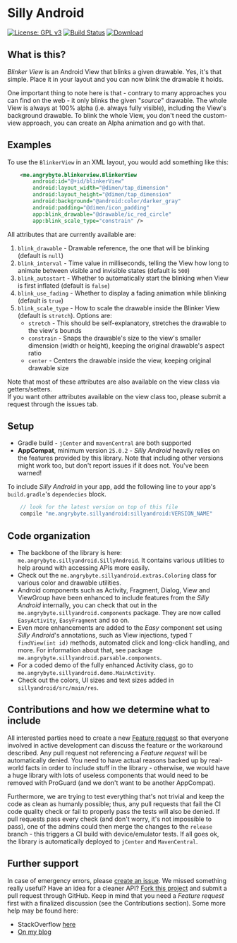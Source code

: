 Silly Android
=============
[![License: GPL v3](https://img.shields.io/badge/License-GPL%20v3-blue.svg)](https://www.gnu.org/licenses/gpl-3.0)
[![Build Status](https://travis-ci.org/milosmns/blinking-image-view.svg?branch=master)](https://travis-ci.org/milosmns/blinking-image-view)
[![Download](https://api.bintray.com/packages/milosmns/maven/blinkerview/images/download.svg)](https://bintray.com/milosmns/maven/blinkerview/_latestVersion)

What is this?
-------------
_Blinker View_ is an Android View that blinks a given drawable. Yes, it's that simple. Place it in your layout and you can now blink the drawable it holds.

One important thing to note here is that - contrary to many approaches you can find on the web - it only blinks the given "_source_" drawable. 
The whole View is always at 100% alpha (i.e. always fully visible), including the View's background drawable. 
To blink the whole View, you don't need the custom-view approach, you can create an Alpha animation and go with that.

Examples
--------

To use the `BlinkerView` in an XML layout, you would add something like this:

```xml
    <me.angrybyte.blinkerview.BlinkerView
        android:id="@+id/blinkerView"
        android:layout_width="@dimen/tap_dimension"
        android:layout_height="@dimen/tap_dimension"
        android:background="@android:color/darker_gray"
        android:padding="@dimen/icon_padding"
        app:blink_drawable="@drawable/ic_red_circle"
        app:blink_scale_type="constrain" />
```

All attributes that are currently available are:

  1. `blink_drawable` - Drawable reference, the one that will be blinking (default is `null`)
  2. `blink_interval` - Time value in milliseconds, telling the View how long to animate between visible and invisible states (default is `500`)
  3. `blink_autostart` - Whether to automatically start the blinking when View is first inflated (default is `false`)
  4. `blink_use_fading` - Whether to display a fading animation while blinking (default is `true`)
  5. `blink_scale_type` - How to scale the drawable inside the Blinker View (default is `stretch`). Options are:
      - `stretch` - This should be self-explanatory, stretches the drawable to the view's bounds
      - `constrain` - Snaps the drawable's size to the view's smaller dimension (width or height), keeping the original drawable's aspect ratio
      - `center` - Centers the drawable inside the view, keeping original drawable size

Note that most of these attributes are also available on the view class via getters/setters.  
If you want other attributes available on the view class too, please submit a request through the issues tab.

Setup
-----
- Gradle build - `jCenter` and `mavenCentral` are both supported
- **AppCompat**, minimum version `25.0.2` - _Silly Android_ heavily relies on the features provided by this library. Note that including other versions might work too, but don't report issues if it does not. You've been warned! 

To include _Silly Android_ in your app, add the following line to your app's `build.gradle`'s `dependecies` block.
```gradle
    // look for the latest version on top of this file
    compile "me.angrybyte.sillyandroid:sillyandroid:VERSION_NAME" 
```

Code organization
-----------------

- The backbone of the library is here: `me.angrybyte.sillyandroid.SillyAndroid`. It contains various utilities to help around with accessing APIs more easily.
- Check out the `me.angrybyte.sillyandroid.extras.Coloring` class for various color and drawable utilities.
- Android components such as Activity, Fragment, Dialog, View and ViewGroup have been enhanced to include features from the _Silly Android_ internally, you can check that out in the `me.angrybyte.sillyandroid.components` package. They are now called `EasyActivity`, `EasyFragment` and so on.
- Even more enhancements are added to the _Easy_ component set using _Silly Android_'s annotations, such as View injections, typed `T findView(int id)` methods, automated click and long-click handling, and more. For information about that, see package `me.angrybyte.sillyandroid.parsable.components`.
- For a coded demo of the fully enhanced Activity class, go to `me.angrybyte.sillyandroid.demo.MainActivity`.
- Check out the colors, UI sizes and text sizes added in `sillyandroid/src/main/res`.

Contributions and how we determine what to include
--------------------------------------------------
All interested parties need to create a new [Feature request](https://github.com/milosmns/silly-android/issues/new) so that everyone involved in active development can discuss the feature or the workaround described. Any pull request not referencing a _Feature request_ will be automatically denied. You need to have actual reasons backed up by real-world facts in order to include stuff in the library - otherwise, we would have a huge library with lots of useless components that would need to be removed with ProGuard (and we don't want to be another AppCompat).

Furthermore, we are trying to test everything that's not trivial and keep the code as clean as humanly possible; thus, any pull requests that fail the CI code quality check or fail to properly pass the tests will also be denied. If pull requests pass every check (and don't worry, it's not impossible to pass), one of the admins could then merge the changes to the `release` branch - this triggers a CI build with device/emulator tests. If all goes ok, the library is automatically deployed to `jCenter` and `MavenCentral`.

Further support
---------------
In case of emergency errors, please [create an issue](https://github.com/milosmns/silly-android/issues/new).
We missed something really useful? Have an idea for a cleaner API? [Fork this project](https://github.com/milosmns/silly-android/fork) and submit a pull request through GitHub. Keep in mind that you need a _Feature request_ first with a finalized discussion (see the Contributions section).
Some more help may be found here:
- StackOverflow [here](http://stackoverflow.com/questions/tagged/silly-android)
- [On my blog](http://angrybyte.me)